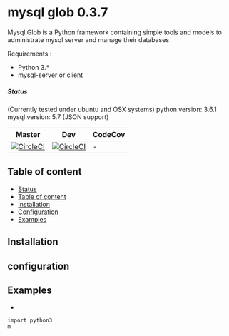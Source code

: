 # mysql glob 0.3.7

Mysql Glob is a Python framework containing simple tools and models to administrate mysql server and manage their databases


Requirements :

- Python 3.*
- mysql-server or client


##### Status

(Currently tested under ubuntu and OSX systems)
python version: 3.6.1
mysql version: 5.7 (JSON support)

| Master | Dev | CodeCov |
| --- | --- | --- |
| [![CircleCI](https://circleci.com/gh/A-Hilaly/mysql_glob/tree/master.svg?style=svg&circle-token=7e0f4d185aee87f94eb656276862d74dfc0ce08f)](https://circleci.com/gh/A-Hilaly/mysql_glob/tree/master) | [![CircleCI](https://circleci.com/gh/A-Hilaly/mysql_glob/tree/dev.svg?style=svg&circle-token=7e0f4d185aee87f94eb656276862d74dfc0ce08f)](https://circleci.com/gh/A-Hilaly/mysql_glob/tree/dev) | - |

## Table of content

- [Status](#status)
- [Table of content](#table-of-content)
- [Installation](#build)
- [Configuration](#configuration)
- [Examples](#examples)

## Installation


## configuration

## Examples

-


```
import python3
m
```
